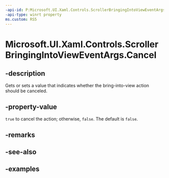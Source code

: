 ```yaml
---
-api-id: P:Microsoft.UI.Xaml.Controls.ScrollerBringingIntoViewEventArgs.Cancel
-api-type: winrt property
ms.custom: RS5
---
```


<!-- Property syntax.
public bool Cancel { get;  set; }
-->

# Microsoft.UI.Xaml.Controls.ScrollerBringingIntoViewEventArgs.Cancel

## -description

Gets or sets a value that indicates whether the bring-into-view action should be canceled.

## -property-value

`true` to cancel the action; otherwise, `false`. The default is `false`.

## -remarks

## -see-also

## -examples

